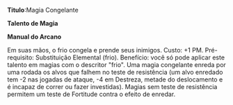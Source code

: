 **Titulo**:Magia Congelante

**Talento de Magia**

**Manual do Arcano**

 Em suas mãos, o frio congela e prende seus inimigos. Custo: +1 PM. Pré-requisito: Substituição Elemental (frio). Benefício: você só pode aplicar este talento em magias com o descritor "frio". Uma magia congelante enreda por uma rodada os alvos que falhem no teste de resistência (um alvo enredado tem -2 nas jogadas de ataque, -4 em Destreza, metade do deslocamento e é incapaz de correr ou fazer investidas). Magias sem teste de resistência permitem um teste de Fortitude contra o efeito de enredar.